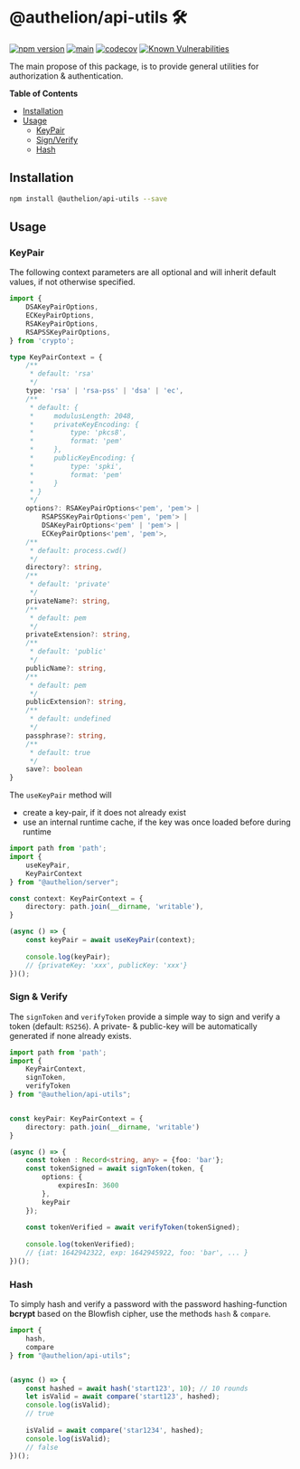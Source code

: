 # @authelion/api-utils 🛠

[![npm version](https://badge.fury.io/js/@authelion%2Fapi-utils.svg)](https://badge.fury.io/js/@authelion%2Fapi-utils)
[![main](https://github.com/Tada5hi/authelion/actions/workflows/main.yml/badge.svg)](https://github.com/Tada5hi/authelion/actions/workflows/main.yml)
[![codecov](https://codecov.io/gh/Tada5hi/authelion/branch/master/graph/badge.svg?token=FHE347R1NW)](https://codecov.io/gh/Tada5hi/authelion)
[![Known Vulnerabilities](https://snyk.io/test/github/Tada5hi/authelion/badge.svg)](https://snyk.io/test/github/Tada5hi/authelion)

The main propose of this package, is to provide general utilities for authorization & authentication.

**Table of Contents**

- [Installation](#installation)
- [Usage](#usage)
  - [KeyPair](#keypair)
  - [Sign/Verify](#sign--verify)
  - [Hash](#hash)

## Installation

```bash
npm install @authelion/api-utils --save
```

## Usage

### KeyPair

The following context parameters are all optional and will inherit default values,
if not otherwise specified.
```typescript
import {
    DSAKeyPairOptions,
    ECKeyPairOptions,
    RSAKeyPairOptions,
    RSAPSSKeyPairOptions,
} from 'crypto';

type KeyPairContext = {
    /**
     * default: 'rsa'
     */
    type: 'rsa' | 'rsa-pss' | 'dsa' | 'ec',
    /**
     * default: {
     *     modulusLength: 2048,
     *     privateKeyEncoding: {
     *         type: 'pkcs8',
     *         format: 'pem'
     *     },
     *     publicKeyEncoding: {
     *         type: 'spki',
     *         format: 'pem'
     *     }
     * }
     */
    options?: RSAKeyPairOptions<'pem', 'pem'> | 
        RSAPSSKeyPairOptions<'pem', 'pem'> |
        DSAKeyPairOptions<'pem' | 'pem'> |
        ECKeyPairOptions<'pem', 'pem'>,
    /**
     * default: process.cwd()
     */
    directory?: string,
    /**
     * default: 'private'
     */
    privateName?: string,
    /**
     * default: pem
     */
    privateExtension?: string,
    /**
     * default: 'public' 
     */
    publicName?: string,
    /**
     * default: pem
     */
    publicExtension?: string,
    /**
     * default: undefined
     */
    passphrase?: string,
    /**
     * default: true
     */
    save?: boolean
}
```

The `useKeyPair` method will
- create a key-pair, if it does not already exist
- use an internal runtime cache, if the key was once loaded before during runtime

```typescript
import path from 'path';
import {
    useKeyPair,
    KeyPairContext
} from "@authelion/server";

const context: KeyPairContext = {
    directory: path.join(__dirname, 'writable'),
}

(async () => {
    const keyPair = await useKeyPair(context);
    
    console.log(keyPair);
    // {privateKey: 'xxx', publicKey: 'xxx'}
})();
```

### Sign & Verify

The `signToken` and `verifyToken` provide a simple way to sign and verify a token (default: `RS256`). 
A private- & public-key will be automatically generated if none already exists. 

```typescript
import path from 'path';
import {
    KeyPairContext,
    signToken,
    verifyToken
} from "@authelion/api-utils";


const keyPair: KeyPairContext = {
    directory: path.join(__dirname, 'writable')
}

(async () => {
    const token : Record<string, any> = {foo: 'bar'};
    const tokenSigned = await signToken(token, {
        options: {
            expiresIn: 3600
        },
        keyPair
    });
    
    const tokenVerified = await verifyToken(tokenSigned);
    
    console.log(tokenVerified);
    // {iat: 1642942322, exp: 1642945922, foo: 'bar', ... }
})();
```

### Hash

To simply hash and verify a password with the password hashing-function **bcrypt** based on the Blowfish cipher,
use the methods `hash` & `compare`.

```typescript
import {
    hash,
    compare
} from "@authelion/api-utils";


(async () => {
    const hashed = await hash('start123', 10); // 10 rounds
    let isValid = await compare('start123', hashed);
    console.log(isValid);
    // true
    
    isValid = await compare('star1234', hashed);
    console.log(isValid);
    // false
})();
```
